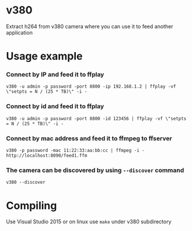 # v380
Extract h264 from v380 camera where you can use it to feed another application

# Usage example
### Connect by IP and feed it to ffplay
`v380 -u admin -p password -port 8800 -ip 192.168.1.2 | ffplay -vf \"setpts = N / (25 * TB)\" -i -`
### Connect by id and feed it to ffplay
`v380 -u admin -p password -port 8800 -id 123456 | ffplay -vf \"setpts = N / (25 * TB)\" -i -`
### Connect by mac address and feed it to ffmpeg to ffserver
`v380 -p password -mac 11:22:33:aa:bb:cc | ffmpeg -i - http://localhost:8090/feed1.ffm`

### The camera can be discovered by using `--discover` command
`v380 --discover`

# Compiling
Use Visual Studio 2015 or on linux use `make` under v380 subdirectory
